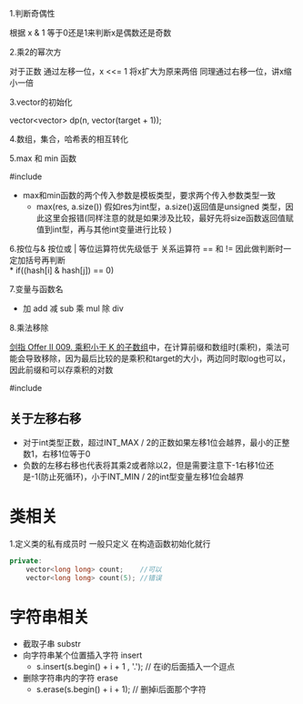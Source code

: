 


1.判断奇偶性  

根据 x & 1 等于0还是1来判断x是偶数还是奇数  

2.乘2的幂次方  

对于正数  通过左移一位，x <<= 1  将x扩大为原来两倍  同理通过右移一位，讲x缩小一倍  

3.vector的初始化

vector<vector<bool>> dp(n, vector<bool>(target + 1));


4.数组，集合，哈希表的相互转化  

5.max 和 min 函数  

#include <algorithm>  

* max和min函数的两个传入参数是模板类型，要求两个传入参数类型一致  
    * max(res, a.size()) 假如res为int型，a.size()返回值是unsigned 类型，因此这里会报错(同样注意的就是如果涉及比较，最好先将size函数返回值赋值到int型，再与其他int变量进行比较  )


6.按位与& 按位或 |  等位运算符优先级低于 关系运算符 == 和 != 因此做判断时一定加括号再判断  
    * if((hash[i] & hash[j]) == 0)


7.变量与函数名  

* 加 add  减 sub  乘 mul 除 div


8.乘法移除  

[剑指 Offer II 009. 乘积小于 K 的子数组](https://leetcode.cn/problems/ZVAVXX/)中，在计算前缀和数组时(乘积)，乘法可能会导致移除，因为最后比较的是乘积和target的大小，两边同时取log也可以，因此前缀和可以存乘积的对数  

#include <cmath>


## 关于左移右移  

* 对于int类型正数，超过INT_MAX / 2的正数如果左移1位会越界，最小的正整数1，右移1位等于0 
* 负数的左移右移也代表将其乘2或者除以2，但是需要注意下-1右移1位还是-1(防止死循环)，小于INT_MIN / 2的int型变量左移1位会越界 


# 类相关  

1.定义类的私有成员时  一般只定义  在构造函数初始化就行  

```cpp
private:
    vector<long long> count;    //可以
    vector<long long> count(5); //错误  
```


# 字符串相关  

* 截取子串  substr  
* 向字符串某个位置插入字符  insert      
    * s.insert(s.begin() + i + 1 , '.');  // 在i的后面插入一个逗点
* 删除字符串内的字符  erase
    * s.erase(s.begin() + i + 1);  // 删掉i后面那个字符

